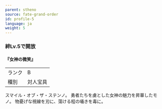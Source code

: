 ```yaml
---
parent: stheno
source: fate-grand-order
id: profile-5
language: ja
weight: 5
---
```


### 絆Lv.5で開放

#### 『女神の微笑』

<table>
  <tr><td>ランク</td><td>B</td></tr>
  <tr><td>種別</td><td>対人宝具</td></tr>
</table>

スマイル・オブ・ザ・ステンノ。
勇者たちを虜とした女神の魅力を昇華したモノ。
物憂げな視線を刃に、蕩ける程の囁きを毒に。

